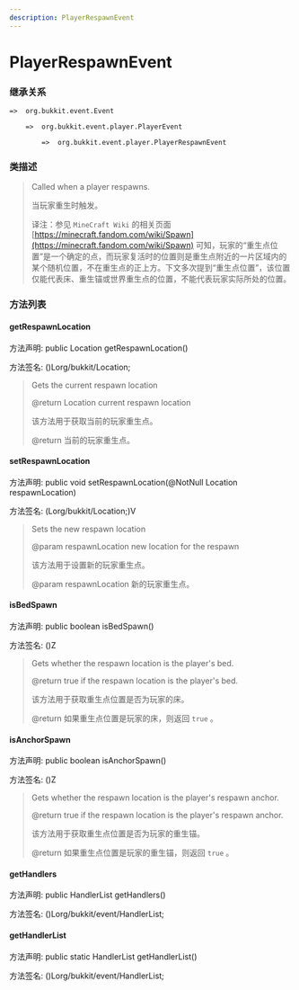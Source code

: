 ```yaml
---
description: PlayerRespawnEvent
---
```


# PlayerRespawnEvent

### 继承关系

    =>  org.bukkit.event.Event

        =>  org.bukkit.event.player.PlayerEvent

            =>  org.bukkit.event.player.PlayerRespawnEvent

### 类描述

> Called when a player respawns.
>
> 当玩家重生时触发。
>
> 译注：参见 `MineCraft Wiki` 的相关页面 [https://minecraft.fandom.com/wiki/Spawn](https://minecraft.fandom.com/wiki/Spawn) 可知，玩家的“重生点位置”是一个确定的点，而玩家复活时的位置则是重生点附近的一片区域内的某个随机位置，不在重生点的正上方。下文多次提到“重生点位置”，该位置仅能代表床、重生锚或世界重生点的位置，不能代表玩家实际所处的位置。

### 方法列表

#### getRespawnLocation

方法声明: public Location getRespawnLocation()

方法签名: ()Lorg/bukkit/Location;

> Gets the current respawn location
>
> @return Location current respawn location
>
> 该方法用于获取当前的玩家重生点。
>
> @return 当前的玩家重生点。

#### setRespawnLocation

方法声明: public void setRespawnLocation(@NotNull Location respawnLocation)

方法签名: (Lorg/bukkit/Location;)V

> Sets the new respawn location
>
> @param respawnLocation new location for the respawn
>
> 该方法用于设置新的玩家重生点。
>
> @param respawnLocation 新的玩家重生点。

#### isBedSpawn

方法声明: public boolean isBedSpawn()

方法签名: ()Z

> Gets whether the respawn location is the player's bed.
>
> @return true if the respawn location is the player's bed.
>
> 该方法用于获取重生点位置是否为玩家的床。
>
> @return 如果重生点位置是玩家的床，则返回 `true` 。

#### isAnchorSpawn

方法声明: public boolean isAnchorSpawn()

方法签名: ()Z

> Gets whether the respawn location is the player's respawn anchor.
>
> @return true if the respawn location is the player's respawn anchor.
>
> 该方法用于获取重生点位置是否为玩家的重生锚。
>
> @return 如果重生点位置是玩家的重生锚，则返回 `true` 。

#### getHandlers

方法声明: public HandlerList getHandlers()

方法签名: ()Lorg/bukkit/event/HandlerList;

#### getHandlerList

方法声明: public static HandlerList getHandlerList()

方法签名: ()Lorg/bukkit/event/HandlerList;